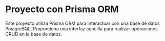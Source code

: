 # Proyecto con Prisma ORM

Este proyecto utiliza Prisma ORM para interactuar con una base de datos PostgreSQL. Proporciona una interfaz sencilla para realizar operaciones CRUD en la base de datos.
